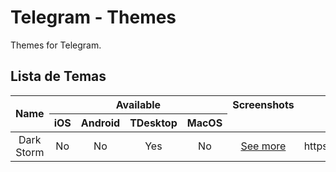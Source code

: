# Telegram - Themes
Themes for Telegram.

## Lista de Temas
<table style="text-align: center">
  <thead>
    <tr>
      <th style="text-align: center" rowspan="2" colspan="1">Name</th>
      <th style="text-align: center" rowspan="1" colspan="4">Available</th>
      <th style="text-align: center" rowspan="1" colspan="1">Screenshots</th>
      <th style="text-align: center" rowspan="1" colspan="1">Link</th>
    </tr>
    <tr>
      <th style="text-align: center">iOS</th>
      <th style="text-align: center">Android</th>
      <th style="text-align: center">TDesktop</th>
      <th style="text-align: center">MacOS</th>
    </tr>
  </thead>
  <tbody>
    <tr>
      <td>Dark Storm</td>
      <td>No</td>
      <td>No</td>
      <td>Yes</td>
      <td>No</td>
      <td><a href="./dark_storm/">See more</a></td>
      <td>https://t.me/addtheme/dark_storm</td>
    </tr>
  </tbody>
  <tfoot>
  </tfoot>
</table>
